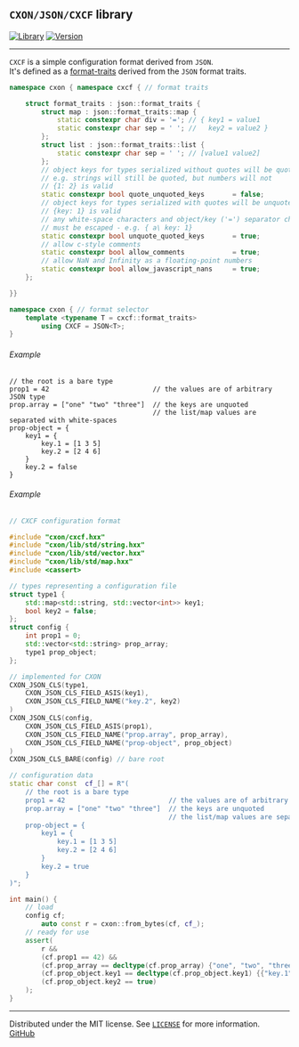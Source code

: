 ## `CXON/JSON/CXCF` library

[![Library][img-lib]](https://github.com/oknenavin/cxon)
[![Version][img-ver]](https://github.com/oknenavin/cxon/releases)  


--------------------------------------------------------------------------------

`CXCF` is a simple configuration format derived from `JSON`.  
It's defined as a [format-traits](../../README.md#format-traits) derived from the `JSON` format traits.

``` c++
namespace cxon { namespace cxcf { // format traits

    struct format_traits : json::format_traits {
        struct map : json::format_traits::map {
            static constexpr char div = '='; // { key1 = value1
            static constexpr char sep = ' '; //   key2 = value2 }
        };
        struct list : json::format_traits::list {
            static constexpr char sep = ' '; // [value1 value2]
        };
        // object keys for types serialized without quotes will be quoted
        // e.g. strings will still be quoted, but numbers will not
        // {1: 2} is valid
        static constexpr bool quote_unquoted_keys       = false;
        // object keys for types serialized with quotes will be unquoted (e.g. strings)
        // {key: 1} is valid
        // any white-space characters and object/key ('=') separator character
        // must be escaped - e.g. { a\ key: 1}
        static constexpr bool unquote_quoted_keys       = true;
        // allow c-style comments
        static constexpr bool allow_comments            = true;
        // allow NaN and Infinity as a floating-point numbers
        static constexpr bool allow_javascript_nans     = true;
    };

}}

namespace cxon { // format selector
    template <typename T = cxcf::format_traits>
        using CXCF = JSON<T>;
}
```

###### Example
```
// the root is a bare type
prop1 = 42                          // the values are of arbitrary JSON type
prop.array = ["one" "two" "three"]  // the keys are unquoted
                                    // the list/map values are separated with white-spaces
prop-object = {
    key1 = {
        key.1 = [1 3 5]
        key.2 = [2 4 6]
    }
    key.2 = false
}
```

###### Example

``` c++
// CXCF configuration format

#include "cxon/cxcf.hxx"
#include "cxon/lib/std/string.hxx"
#include "cxon/lib/std/vector.hxx"
#include "cxon/lib/std/map.hxx"
#include <cassert>

// types representing a configuration file
struct type1 {
    std::map<std::string, std::vector<int>> key1;
    bool key2 = false;
};
struct config {
    int prop1 = 0;
    std::vector<std::string> prop_array;
    type1 prop_object;
};

// implemented for CXON
CXON_JSON_CLS(type1,
    CXON_JSON_CLS_FIELD_ASIS(key1),
    CXON_JSON_CLS_FIELD_NAME("key.2", key2)
)
CXON_JSON_CLS(config,
    CXON_JSON_CLS_FIELD_ASIS(prop1),
    CXON_JSON_CLS_FIELD_NAME("prop.array", prop_array),
    CXON_JSON_CLS_FIELD_NAME("prop-object", prop_object)
)
CXON_JSON_CLS_BARE(config) // bare root

// configuration data
static char const  cf_[] = R"(
    // the root is a bare type
    prop1 = 42                          // the values are of arbitrary JSON type
    prop.array = ["one" "two" "three"]  // the keys are unquoted
                                        // the list/map values are separated with white-spaces
    prop-object = {
        key1 = {
            key.1 = [1 3 5]
            key.2 = [2 4 6]
        }
        key.2 = true
    }
)";

int main() {
    // load
    config cf;
        auto const r = cxon::from_bytes(cf, cf_);
    // ready for use
    assert(
        r &&
        (cf.prop1 == 42) &&
        (cf.prop_array == decltype(cf.prop_array) {"one", "two", "three"}) &&
        (cf.prop_object.key1 == decltype(cf.prop_object.key1) {{"key.1", {1, 3, 5}}, {"key.2", {2, 4, 6}}}) &&
        (cf.prop_object.key2 == true)
    );
}
```


--------------------------------------------------------------------------------

Distributed under the MIT license. See [`LICENSE`](../../../../LICENSE) for more information.  
[GitHub](https://github.com/oknenavin/cxon)  

<!-- links -->
[img-lib]: https://img.shields.io/badge/lib-CXON-608060.svg?style=plastic
[img-ver]: https://img.shields.io/github/release/oknenavin/cxon.svg?style=plastic&color=608060
